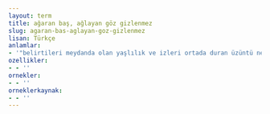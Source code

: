 ```yaml
---
layout: term
title: ağaran baş, ağlayan göz gizlenmez
slug: agaran-bas-aglayan-goz-gizlenmez
lisan: Türkçe
anlamlar:
- '"belirtileri meydanda olan yaşlılık ve izleri ortada duran üzüntü ne yapılsa gizlenemez" anlamında kullanılan bir söz'
ozellikler:
- - ''
ornekler:
- - ''
orneklerkaynak:
- - ''
---
```

